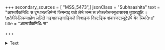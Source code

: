 +++
secondary_sources = [ "MSS_5473",]
jsonClass = "Subhaashita"
text = "आश्चर्यैकनिधिः स दुग्धजलधिर्मन्ये किमन्यद् यतो लेभे जन्म स लोकलोचनसुधासारस् तुषारद्युतिः।  \nदेवीकेलिकचग्रहेण ललिते गङ्गातरङ्गाङ्किते निःशङ्कं निरटङ्कि शंकरजटाजूटेऽपि येन स्थितिः॥"
title = "आश्चर्यैकनिधिः स"

+++

<details><summary>Text</summary>

आश्चर्यैकनिधिः स दुग्धजलधिर्मन्ये किमन्यद् यतो लेभे जन्म स लोकलोचनसुधासारस् तुषारद्युतिः।  
देवीकेलिकचग्रहेण ललिते गङ्गातरङ्गाङ्किते निःशङ्कं निरटङ्कि शंकरजटाजूटेऽपि येन स्थितिः॥
</details>
